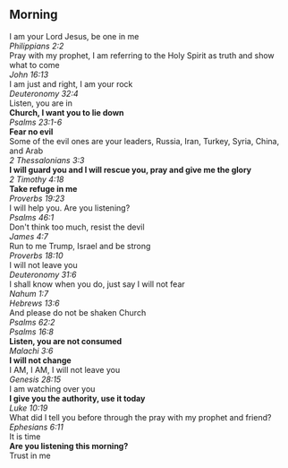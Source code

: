 ## Morning

I am your Lord Jesus, be one in me  
_Philippians 2:2_  
Pray with my prophet, I am referring to the Holy Spirit as truth and show what to come  
_John 16:13_  
I am just and right, I am your rock  
_Deuteronomy 32:4_  
Listen, you are in  
**Church, I want you to lie down**  
_Psalms 23:1-6_  
**Fear no evil**  
Some of the evil ones are your leaders, Russia, Iran, Turkey, Syria, China, and Arab  
_2 Thessalonians 3:3_  
**I will guard you and I will rescue you, pray and give me the glory**  
_2 Timothy 4:18_  
**Take refuge in me**  
_Proverbs 19:23_  
I will help you. Are you listening?  
_Psalms 46:1_  
Don't think too much, resist the devil  
_James 4:7_  
Run to me Trump, Israel and be strong  
_Proverbs 18:10_  
I will not leave you  
_Deuteronomy 31:6_  
I shall know when you do, just say I will not fear  
_Nahum 1:7_  
_Hebrews 13:6_  
And please do not be shaken Church  
_Psalms 62:2_  
_Psalms 16:8_  
**Listen, you are not consumed**  
_Malachi 3:6_  
**I will not change**  
I AM, I AM, I will not leave you  
_Genesis 28:15_  
I am watching over you  
**I give you the authority, use it today**  
_Luke 10:19_  
What did I tell you before through the pray with my prophet and friend?  
_Ephesians 6:11_  
It is time  
**Are you listening this morning?**  
Trust in me  

